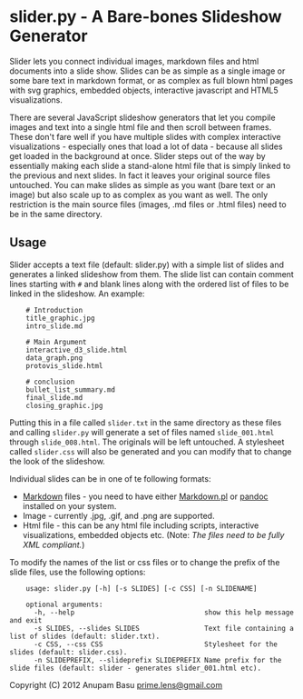 slider.py - A Bare-bones Slideshow Generator
============================================

Slider lets you connect individual images, markdown files and html documents into a slide show. Slides can be as simple as a single image or some bare text in markdown format, or as complex as full blown html pages with svg graphics, embedded objects, interactive javascript and HTML5 visualizations. 

There are several JavaScript slideshow generators that let you compile images and text into a single html file and then scroll between frames. These don't fare well if you have multiple slides with complex interactive visualizations - especially ones that load a lot of data - because all slides get loaded in the background at once. Slider steps out of the way by essentially making each slide a stand-alone html file that is simply linked to the previous and next slides. In fact it leaves your original source files untouched. You can make slides as simple as you want (bare text or an image) but also scale up to as complex as you want as well. The only restriction is the main source files (images, .md files or .html files) need to be in the same directory. 

Usage
-----

Slider accepts a text file (default: slider.py) with a simple list of slides and generates a linked slideshow from them. The slide list can contain comment lines starting with `#` and blank lines along with the ordered list of files to be linked in the slideshow. An example:

		# Introduction
		title_graphic.jpg
		intro_slide.md

		# Main Argument
		interactive_d3_slide.html
		data_graph.png
		protovis_slide.html

		# conclusion
		bullet_list_summary.md
		final_slide.md
		closing_graphic.jpg

Putting this in a file called `slider.txt` in the same directory as these files and calling `slider.py` will generate a set of files named `slide_001.html` through `slide_008.html`. The originals will be left untouched. A stylesheet called `slider.css` will also be generated and you can modify that to change the look of the slideshow.

Individual slides can be in one of te following formats:

* [Markdown](http://daringfireball.net/projects/markdown/syntax) files - you need to have either [Markdown.pl](http://daringfireball.net/projects/markdown/) or [pandoc](http://johnmacfarlane.net/pandoc/) installed on your system.
* Image - currently .jpg, .gif, and .png are supported.
* Html file - this can be any html file including scripts, interactive visualizations, embedded objects etc. (Note: _The files need to be fully XML compliant._)

To modify the names of the list or css files or to change the prefix of the slide files, use the following options:

		usage: slider.py [-h] [-s SLIDES] [-c CSS] [-n SLIDENAME]

		optional arguments:
		  -h, --help            					show this help message and exit
		  -s SLIDES, --slides SLIDES 				Text file containing a list of slides (default: slider.txt).
		  -c CSS, --css CSS     					Stylesheet for the slides (default: slider.css).
		  -n SLIDEPREFIX, --slideprefix SLIDEPREFIX	Name prefix for the slide files (default: slider - generates slider_001.html etc).



Copyright (C) 2012 Anupam Basu <prime.lens@gmail.com>
